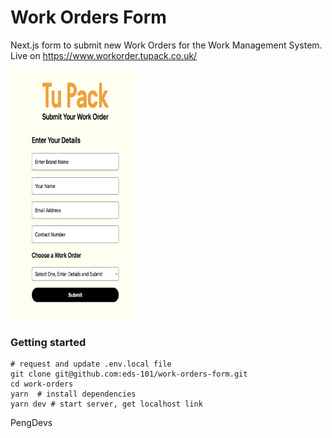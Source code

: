 Work Orders Form
=================

Next.js form to submit new Work Orders for the Work Management System.
Live on https://www.workorder.tupack.co.uk/

<img src="screenshot.png" alt="screenshot" width="200" height="400"/>

### Getting started
```
# request and update .env.local file
git clone git@github.com:eds-101/work-orders-form.git
cd work-orders
yarn  # install dependencies
yarn dev # start server, get localhost link
```

PengDevs 
